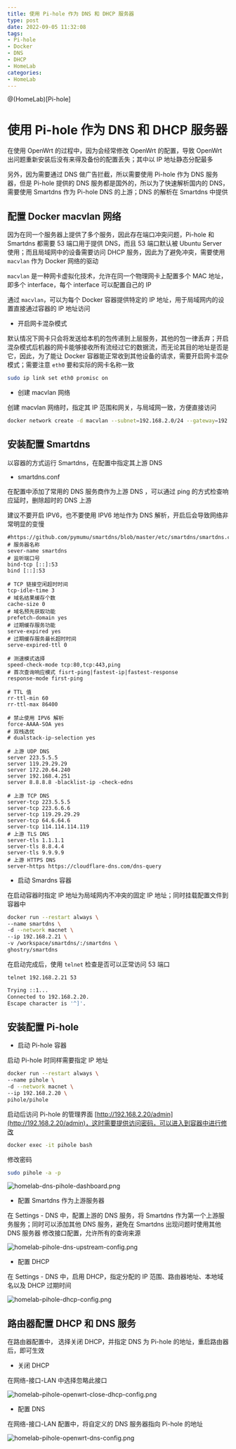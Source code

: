 ```yaml
---
title: 使用 Pi-hole 作为 DNS 和 DHCP 服务器
type: post
date: 2022-09-05 11:32:08
tags:
- Pi-hole
- Docker
- DNS
- DHCP
- HomeLab
categories:
- HomeLab
---
```


@(HomeLab)[Pi-hole]

# 使用 Pi-hole 作为 DNS 和 DHCP 服务器

在使用 OpenWrt 的过程中，因为会经常修改 OpenWrt 的配置，导致 OpenWrt 出问题重新安装后没有来得及备份的配置丢失；其中以 IP 地址静态分配最多

另外，因为需要通过 DNS 做广告拦截，所以需要使用 Pi-hole 作为 DNS 服务器，但是 Pi-hole 提供的 DNS 服务都是国外的，所以为了快速解析国内的 DNS，需要使用 Smartdns 作为 Pi-hole DNS 的上游；DNS 的解析在 Smartdns 中提供

## 配置 Docker macvlan 网络

因为在同一个服务器上提供了多个服务，因此存在端口冲突问题，Pi-hole 和 Smartdns 都需要 53 端口用于提供 DNS，而且 53 端口默认被 Ubuntu Server 使用；而且局域网中的设备需要访问 DHCP 服务，因此为了避免冲突，需要使用 `macvlan` 作为 Docker 网络的驱动

`macvlan` 是一种网卡虚拟化技术，允许在同一个物理网卡上配置多个 MAC 地址，即多个 interface，每个 interface 可以配置自己的 IP

通过 `macvlan`，可以为每个 Docker 容器提供特定的 IP 地址，用于局域网内的设置直接通过容器的 IP 地址访问

- 开启网卡混杂模式

默认情况下网卡只会将发送给本机的包传递到上层服务，其他的包一律丢弃；开启混杂模式后机器的网卡能够接收所有流经过它的数据流，而无论其目的地址是否是它，因此，为了能让 Docker 容器能正常收到其他设备的请求，需要开启网卡混杂模式；需要注意 `eth0` 要和实际的网卡名称一致

```bash
sudo ip link set eth0 promisc on
```

- 创建 macvlan 网络

创建 macvlan 网络时，指定其 IP 范围和网关，与局域网一致，方便直接访问

```bash
docker network create -d macvlan --subnet=192.168.2.0/24 --gateway=192.168.2.1 -o parent=eth0 macnet
```

## 安装配置 Smartdns

以容器的方式运行 Smartdns，在配置中指定其上游 DNS

- smartdns.conf

在配置中添加了常用的 DNS 服务商作为上游 DNS ，可以通过 ping 的方式检查响应延时，删除超时的 DNS 上游

建议不要开启 IPV6，也不要使用 IPV6 地址作为 DNS 解析，开启后会导致网络非常明显的变慢

```
#https://github.com/pymumu/smartdns/blob/master/etc/smartdns/smartdns.conf
# 服务器名称
sever-name smartdns
# 监听端口号
bind-tcp [::]:53
bind [::]:53

# TCP 链接空闲超时时间
tcp-idle-time 3
# 域名结果缓存个数
cache-size 0
# 域名预先获取功能
prefetch-domain yes
# 过期缓存服务功能
serve-expired yes
# 过期缓存服务最长超时时间
serve-expired-ttl 0

# 测速模式选择
speed-check-mode tcp:80,tcp:443,ping
# 首次查询响应模式 fisrt-ping|fastest-ip|fastest-response
response-mode first-ping

# TTL 值
rr-ttl-min 60
rr-ttl-max 86400

# 禁止使用 IPV6 解析
force-AAAA-SOA yes
# 双栈选优
# dualstack-ip-selection yes

# 上游 UDP DNS
server 223.5.5.5
server 119.29.29.29
server 172.20.64.240
server 192.168.4.251
server 8.8.8.8 -blacklist-ip -check-edns

# 上游 TCP DNS
server-tcp 223.5.5.5
server-tcp 223.6.6.6
server-tcp 119.29.29.29
server-tcp 64.6.64.6
server-tcp 114.114.114.119
# 上游 TLS DNS
server-tls 1.1.1.1
server-tls 8.8.4.4
server-tls 9.9.9.9
# 上游 HTTPS DNS
server-https https://cloudflare-dns.com/dns-query
```

- 启动 Smardns 容器

在启动容器时指定 IP 地址为局域网内不冲突的固定 IP 地址；同时挂载配置文件到容器中

```bash
docker run --restart always \
--name smartdns \
-d --network macnet \
--ip 192.168.2.21 \
-v /workspace/smartdns/:/smartdns \
ghostry/smartdns
```

在启动完成后，使用 `telnet` 检查是否可以正常访问 53 端口

```bash
telnet 192.168.2.21 53

Trying ::1...
Connected to 192.168.2.20.
Escape character is '^]'.
```

## 安装配置 Pi-hole

- 启动 Pi-hole 容器

启动 Pi-hole 时同样需要指定 IP 地址

```bash
docker run --restart always \
--name pihole \
-d --network macnet \
--ip 192.168.2.20 \
pihole/pihole
```

启动后访问 Pi-hole 的管理界面 [http://192.168.2.20/admin](http://192.168.2.20/admin)，这时需要提供访问密码，可以进入到容器中进行修改

```bash
docker exec -it pihole bash
```

修改密码

```bash
sudo pihole -a -p
```

![homelab-dns-pihole-dashboard.png](https://img.hellowood.dev/picture/homelab-dns-pihole-dashboard.png)

- 配置 Smartdns 作为上游服务器

在 Settings - DNS 中，配置上游的 DNS 服务，将 Smartdns 作为第一个上游服务服务；同时可以添加其他 DNS 服务，避免在 Smartdns 出现问题时使用其他 DNS 服务器
修改接口配置，允许所有的查询来源

![homelab-pihole-dns-upstream-config.png](https://img.hellowood.dev/picture/homelab-pihole-dns-upstream-config.png)

- 配置 DHCP

在 Settings - DNS 中，启用 DHCP，指定分配的 IP 范围、路由器地址、本地域名以及 DHCP 过期时间

![homelab-pihole-dhcp-config.png](https://img.hellowood.dev/picture/homelab-pihole-dhcp-config.png)


## 路由器配置 DHCP 和 DNS 服务

在路由器配置中， 选择关闭 DHCP，并指定 DNS 为 Pi-hole 的地址，重启路由器后，即可生效

- 关闭 DHCP

在网络-接口-LAN 中选择忽略此接口

![homelab-pihole-openwrt-close-dhcp-config.png](https://img.hellowood.dev/picture/homelab-pihole-openwrt-close-dhcp-config.png)

- 配置 DNS

在网络-接口-LAN 配置中，将自定义的 DNS 服务器指向 Pi-hole 的地址

![homelab-pihole-openwrt-dns-config.png](https://img.hellowood.dev/picture/homelab-pihole-openwrt-dns-config.png)



